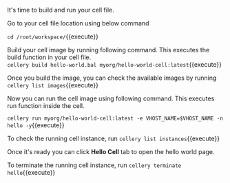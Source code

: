 It's time to build and run your cell file. 

Go to your cell file location using below command

`cd /root/workspace/`{{execute}}

Build your cell image by running following command. This executes the build function in your cell file.  
`cellery build hello-world.bal myorg/hello-world-cell:latest`{{execute}}

Once you build the image, you can check the available images by running `cellery list images`{{execute}}

Now you can run the cell image using following command. This executes run function inside the cell.

`cellery run myorg/hello-world-cell:latest -e VHOST_NAME=$VHOST_NAME -n hello -y`{{execute}}

To check the running cell instance, run `cellery list instances`{{execute}}


Once it's ready you can click **Hello Cell** tab to open the hello world page.

To terminate the running cell instance, run `cellery terminate hello`{{execute}}
